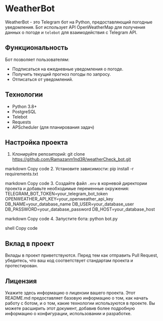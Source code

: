 # WeatherBot

WeatherBot - это Telegram бот на Python, предоставляющий погодные уведомления. Бот использует API OpenWeatherMap для получения данных о погоде и `telebot` для взаимодействия с Telegram API.

## Функциональность

Бот позволяет пользователям:
- Подписаться на ежедневные уведомления о погоде.
- Получить текущий прогноз погоды по запросу.
- Отписаться от уведомлений.

## Технологии

- Python 3.8+
- PostgreSQL
- Telebot
- Requests
- APScheduler (для планирования задач)

## Настройка проекта

1. Клонируйте репозиторий:
git clone https://github.com/Ramazanm1nd3R/weatherCheck_bot.git

markdown
Copy code
2. Установите зависимости:
pip install -r requirements.txt

markdown
Copy code
3. Создайте файл `.env` в корневой директории проекта и добавьте необходимые переменные окружения:
TELEGRAM_BOT_TOKEN=your_telegram_bot_token OPENWEATHER_API_KEY=your_openweather_api_key DB_NAME=your_database_name DB_USER=your_database_user DB_PASSWORD=your_database_password DB_HOST=your_database_host

markdown
Copy code
4. Запустите бота:
python bot.py

shell
Copy code

## Вклад в проект

Вклады в проект приветствуются. Перед тем как отправить Pull Request, убедитесь, что ваш код соответствует стандартам проекта и протестирован.

## Лицензия

Укажите здесь информацию о лицензии вашего проекта.
Этот README.md предоставляет базовую информацию о том, как начать работу с ботом, и о том, какие технологии используются в проекте. Вы можете расширить этот документ, добавив более подробную информацию о конфигурации, использовании и разработке.